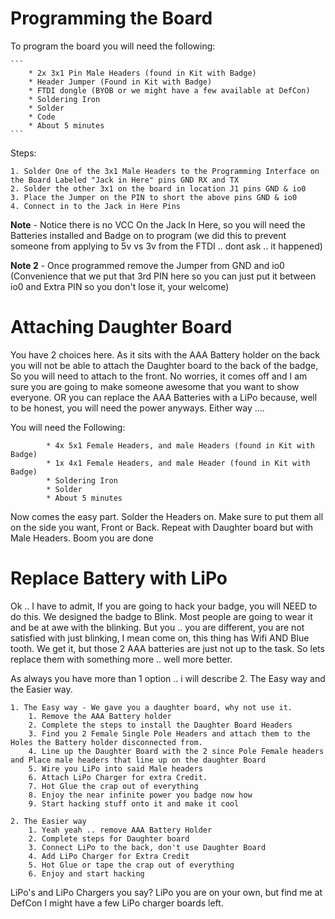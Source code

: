 # Programming the Board

To program the board you will need the following:

    ```
        * 2x 3x1 Pin Male Headers (found in Kit with Badge)
        * Header Jumper (Found in Kit with Badge)
        * FTDI dongle (BYOB or we might have a few available at DefCon)
        * Soldering Iron
        * Solder
        * Code
        * About 5 minutes
    ```

Steps:

    1. Solder One of the 3x1 Male Headers to the Programming Interface on the Board Labeled "Jack in Here" pins GND RX and TX
    2. Solder the other 3x1 on the board in location J1 pins GND & io0
    3. Place the Jumper on the PIN to short the above pins GND & io0
    4. Connect in to the Jack in Here Pins

**Note** - Notice there is no VCC On the Jack In Here, so you will need the Batteries installed and Badge on to program (we did this to prevent someone from applying to 5v vs 3v from the FTDI .. dont ask .. it happened)

**Note 2** - Once programmed remove the Jumper from GND and io0 (Convenience that we put that 3rd PIN here so you can just put it between io0 and Extra PIN so you don't lose it, your welcome)

# Attaching Daughter Board

You have 2 choices here. As it sits with the AAA Battery holder on the back you will not be able to attach the Daughter board to the back of the badge, So you will need to attach to the front. No worries, it comes off and I am sure you are going to make someone awesome that you want to show everyone. OR you can replace the AAA Batteries with a LiPo because, well to be honest, you will need the power anyways. Either way ....


You will need the Following:

```
        * 4x 5x1 Female Headers, and male Headers (found in Kit with Badge)
        * 1x 4x1 Female Headers, and male Header (found in Kit with Badge)
        * Soldering Iron
        * Solder
        * About 5 minutes
```

Now comes the easy part. Solder the Headers on. Make sure to put them all on the side you want, Front or Back.
Repeat with Daughter board but with Male Headers.
Boom you are done

# Replace Battery with LiPo

Ok .. I have to admit, If you are going to hack your badge, you will NEED to do this. We designed the badge to Blink. Most people are going to wear it and be at awe with the blinking. But you .. you are different, you are not satisfied with just blinking, I mean come on, this thing has Wifi AND Blue tooth. We get it, but those 2 AAA batteries are just not up to the task. So lets replace them with something more .. well more better.

As always you have more than 1 option .. i will describe 2. The Easy way and the Easier way.

    1. The Easy way - We gave you a daughter board, why not use it.
        1. Remove the AAA Battery holder
        2. Complete the steps to install the Daughter Board Headers
        3. Find you 2 Female Single Pole Headers and attach them to the Holes the Battery holder disconnected from.
        4. Line up the Daughter Board with the 2 since Pole Female headers and Place male headers that line up on the daughter Board
        5. Wire you LiPo into said Male headers
        6. Attach LiPo Charger for extra Credit.
        7. Hot Glue the crap out of everything
        8. Enjoy the near infinite power you badge now how
        9. Start hacking stuff onto it and make it cool

    2. The Easier way
        1. Yeah yeah .. remove AAA Battery Holder
        2. Complete steps for Daughter board
        3. Connect LiPo to the back, don't use Daughter Board
        4. Add LiPo Charger for Extra Credit
        5. Hot Glue or tape the crap out of everything
        6. Enjoy and start hacking

LiPo's and LiPo Chargers you say? LiPo you are on your own, but find me at DefCon I might have a few LiPo charger boards left.
